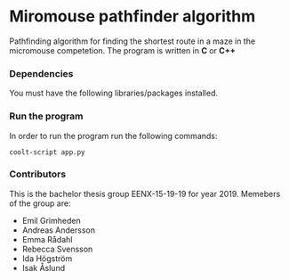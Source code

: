 # Miromouse pathfinder algorithm
Pathfinding algorithm for finding the shortest route in a maze in the micromouse competetion.
The program is written in **C** or **C++** 

### Dependencies
You must have the following libraries/packages installed.

### Run the program
In order to run the program run the following commands:
```$
coolt-script app.py
```

### Contributors
This is the bachelor thesis group EENX-15-19-19 for year 2019.
Memebers of the group are:
  - Emil Grimheden
  - Andreas Andersson
  - Emma Rådahl
  - Rebecca Svensson
  - Ida Högström
  - Isak Åslund
